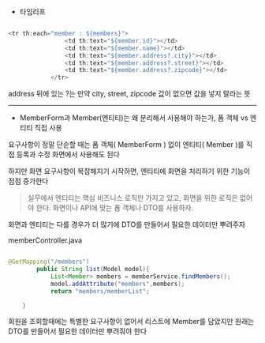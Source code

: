 - 타임리프

```java

<tr th:each="member : ${members}">
                <td th:text="${member.id}"></td>
                <td th:text="${member.name}"></td>
                <td th:text="${member.address?.city}"></td>
                <td th:text="${member.address?.street}"></td>
                <td th:text="${member.address?.zipcode}"></td>
            </tr>

```

address 뒤에 있는 ?는 만약 city, street, zipcode 값이 없으면 값을 넣지 말라는 뜻

---

- MemberForm과 Member(엔티티)는 왜 분리해서 사용해야 하는가, 폼 객체 vs 엔티티 직접 사용

요구사항이 정말 단순할 때는 폼 객체( MemberForm ) 없이 엔티티( Member )를 직접 등록과 수정 화면에서 사용해도 된다

하지만 화면 요구사항이 복잡해지기 시작하면, 엔티티에 화면을 처리하기 위한 기능이 점점 증가한다

>  실무에서 엔티티는 핵심 비즈니스 로직만 가지고 있고, 화면을 위한 로직은 없어야 한다. 화면이나 API에 맞는 폼 객체나 DTO를 사용하자.

화면과 엔티티는 다를 경우가 더 많기에 DTO를 만들어서 필요한 데이터만 뿌려주자


memberController.java

```java

@GetMapping("/members")
        public String list(Model model){
            List<Member> members = memberService.findMembers();
            model.addAttribute("members",members);
            return "members/memberList";

    }

```

회원을 조회할때에는 특별한 요구사항이 없어서 리스트에 Member를 담았지만 원래는 DTO를 만들어서 필요한 데이터만 뿌려줘야 한다


